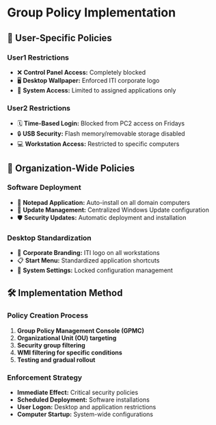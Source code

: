 # Group Policy Implementation

## 👤 User-Specific Policies

### User1 Restrictions
- ❌ **Control Panel Access:** Completely blocked
- 🖥️ **Desktop Wallpaper:** Enforced ITI corporate logo
- 📂 **System Access:** Limited to assigned applications only

### User2 Restrictions  
- 🗓️ **Time-Based Login:** Blocked from PC2 access on Fridays
- 🔒 **USB Security:** Flash memory/removable storage disabled
- 💻 **Workstation Access:** Restricted to specific computers

## 🏢 Organization-Wide Policies

### Software Deployment
- 📝 **Notepad Application:** Auto-install on all domain computers
- 🔄 **Update Management:** Centralized Windows Update configuration
- 🛡️ **Security Updates:** Automatic deployment and installation

### Desktop Standardization
- 🎨 **Corporate Branding:** ITI logo on all workstations
- 📋 **Start Menu:** Standardized application shortcuts
- 🔧 **System Settings:** Locked configuration management

## 🛠️ Implementation Method

### Policy Creation Process
1. **Group Policy Management Console (GPMC)**
2. **Organizational Unit (OU) targeting**
3. **Security group filtering**
4. **WMI filtering for specific conditions**
5. **Testing and gradual rollout**

### Enforcement Strategy
- **Immediate Effect:** Critical security policies
- **Scheduled Deployment:** Software installations
- **User Logon:** Desktop and application restrictions
- **Computer Startup:** System-wide configurations

